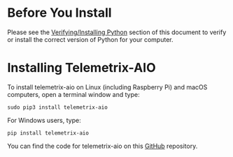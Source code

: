 # Before You Install

Please see the [Verifying/Installing Python](../python_install)
 section of this
document to verify or install the correct version of Python for your computer.

# Installing Telemetrix-AIO

To install telemetrix-aio on Linux (including Raspberry Pi) and macOS computers, open a terminal window and type:

```
sudo pip3 install telemetrix-aio
```

For Windows users, type:

```
pip install telemetrix-aio
```

You can find the code for telemetrix-aio on this [GitHub](https://github.com/MrYsLab/telemetrix-aio) repository.

